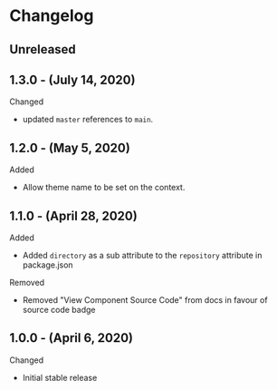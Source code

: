 # Changelog

## Unreleased

## 1.3.0 - (July 14, 2020)

Changed

* updated `master` references to `main`.

## 1.2.0 - (May 5, 2020)

Added

* Allow theme name to be set on the context.

## 1.1.0 - (April 28, 2020)

Added

* Added `directory` as a sub attribute to the `repository` attribute in package.json

Removed

* Removed "View Component Source Code" from docs in favour of source code badge

## 1.0.0 - (April 6, 2020)

Changed

* Initial stable release
